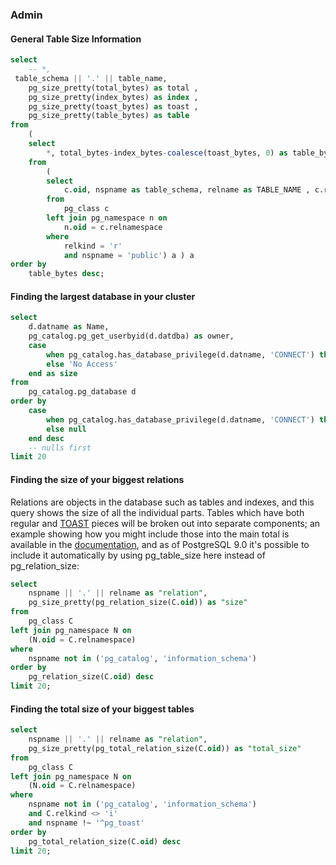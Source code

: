 

### Admin

#### General Table Size Information

```sql
select
	-- *,
 table_schema || '.' || table_name,
	pg_size_pretty(total_bytes) as total ,
	pg_size_pretty(index_bytes) as index ,
	pg_size_pretty(toast_bytes) as toast ,
	pg_size_pretty(table_bytes) as table
from
	(
	select
		*, total_bytes-index_bytes-coalesce(toast_bytes, 0) as table_bytes
	from
		(
		select
			c.oid, nspname as table_schema, relname as TABLE_NAME , c.reltuples as row_estimate , pg_total_relation_size(c.oid) as total_bytes , pg_indexes_size(c.oid) as index_bytes , pg_total_relation_size(reltoastrelid) as toast_bytes
		from
			pg_class c
		left join pg_namespace n on
			n.oid = c.relnamespace
		where
			relkind = 'r'
			and nspname = 'public') a ) a
order by
	table_bytes desc;
```



#### Finding the largest database in your cluster



```sql
select
	d.datname as Name,
	pg_catalog.pg_get_userbyid(d.datdba) as owner,
	case
		when pg_catalog.has_database_privilege(d.datname, 'CONNECT') then pg_catalog.pg_size_pretty(pg_catalog.pg_database_size(d.datname))
		else 'No Access'
	end as size
from
	pg_catalog.pg_database d
order by
	case
		when pg_catalog.has_database_privilege(d.datname, 'CONNECT') then pg_catalog.pg_database_size(d.datname)
		else null
	end desc
	-- nulls first
limit 20
```



#### Finding the size of your biggest relations

Relations are objects in the database such as tables and indexes, and this query shows the size of all the individual parts. Tables which have both regular and [TOAST](http://www.postgresql.org/docs/current/static/storage-toast.html) pieces will be broken out into separate components; an example showing how you might include those into the main total is available in the [documentation](http://www.postgresql.org/docs/current/static/disk-usage.html), and as of PostgreSQL 9.0 it's possible to include it automatically by using pg_table_size here instead of pg_relation_size:

```sql
select
	nspname || '.' || relname as "relation",
	pg_size_pretty(pg_relation_size(C.oid)) as "size"
from
	pg_class C
left join pg_namespace N on
	(N.oid = C.relnamespace)
where
	nspname not in ('pg_catalog', 'information_schema')
order by
	pg_relation_size(C.oid) desc
limit 20;
```



#### Finding the total size of your biggest tables

```sql
select
	nspname || '.' || relname as "relation",
	pg_size_pretty(pg_total_relation_size(C.oid)) as "total_size"
from
	pg_class C
left join pg_namespace N on
	(N.oid = C.relnamespace)
where
	nspname not in ('pg_catalog', 'information_schema')
	and C.relkind <> 'i'
	and nspname !~ '^pg_toast'
order by
	pg_total_relation_size(C.oid) desc
limit 20;
```





